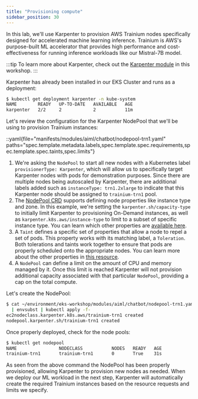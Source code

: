 ```yaml
---
title: "Provisioning compute"
sidebar_position: 30
---
```


In this lab, we'll use Karpenter to provision AWS Trainium nodes specifically designed for accelerated machine learning inference. Trainium is AWS's purpose-built ML accelerator that provides high performance and cost-effectiveness for running inference workloads like our Mistral-7B model.

:::tip
To learn more about Karpenter, check out the [Karpenter module](../../fundamentals/compute/karpenter/index.md) in this workshop.
:::

Karpenter has already been installed in our EKS Cluster and runs as a deployment:

```bash
$ kubectl get deployment karpenter -n kube-system
NAME        READY   UP-TO-DATE   AVAILABLE   AGE
karpenter   2/2     2            2           11m
```

Let's review the configuration for the Karpenter NodePool that we'll be using to provision Trainium instances:

::yaml{file="manifests/modules/aiml/chatbot/nodepool-trn1.yaml" paths="spec.template.metadata.labels,spec.template.spec.requirements,spec.template.spec.taints,spec.limits"}

1. We're asking the `NodePool` to start all new nodes with a Kubernetes label `provisionerType: Karpenter`, which will allow us to specifically target Karpenter nodes with pods for demonstration purposes. Since there are multiple nodes being autoscaled by Karpenter, there are additional labels added such as `instanceType: trn1.2xlarge` to indicate that this Karpenter node should be assigned to `trainium-trn1` pool.
2. The [NodePool CRD](https://karpenter.sh/docs/concepts/nodepools/) supports defining node properties like instance type and zone. In this example, we're setting the `karpenter.sh/capacity-type` to initially limit Karpenter to provisioning On-Demand instances, as well as `karpenter.k8s.aws/instance-type` to limit to a subset of specific instance type. You can learn which other properties are [available here](https://karpenter.sh/docs/concepts/scheduling/#selecting-nodes).
3. A `Taint` defines a specific set of properties that allow a node to repel a set of pods. This property works with its matching label, a `Toleration`. Both tolerations and taints work together to ensure that pods are properly scheduled onto the appropriate nodes. You can learn more about the other properties in [this resource](https://kubernetes.io/docs/concepts/scheduling-eviction/taint-and-toleration/).
4. A `NodePool` can define a limit on the amount of CPU and memory managed by it. Once this limit is reached Karpenter will not provision additional capacity associated with that particular `NodePool`, providing a cap on the total compute.

Let's create the NodePool:

```bash
$ cat ~/environment/eks-workshop/modules/aiml/chatbot/nodepool-trn1.yaml \
  | envsubst | kubectl apply -f-
ec2nodeclass.karpenter.k8s.aws/trainium-trn1 created
nodepool.karpenter.sh/trainium-trn1 created
```

Once properly deployed, check for the node pools:

```bash
$ kubectl get nodepool
NAME                NODECLASS           NODES   READY   AGE
trainium-trn1       trainium-trn1       0       True    31s
```

As seen from the above command the NodePool has been properly provisioned, allowing Karpenter to provision new nodes as needed. When we deploy our ML workload in the next step, Karpenter will automatically create the required Trainium instances based on the resource requests and limits we specify.
